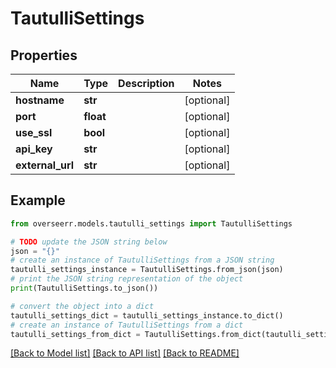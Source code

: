 # TautulliSettings


## Properties

Name | Type | Description | Notes
------------ | ------------- | ------------- | -------------
**hostname** | **str** |  | [optional] 
**port** | **float** |  | [optional] 
**use_ssl** | **bool** |  | [optional] 
**api_key** | **str** |  | [optional] 
**external_url** | **str** |  | [optional] 

## Example

```python
from overseerr.models.tautulli_settings import TautulliSettings

# TODO update the JSON string below
json = "{}"
# create an instance of TautulliSettings from a JSON string
tautulli_settings_instance = TautulliSettings.from_json(json)
# print the JSON string representation of the object
print(TautulliSettings.to_json())

# convert the object into a dict
tautulli_settings_dict = tautulli_settings_instance.to_dict()
# create an instance of TautulliSettings from a dict
tautulli_settings_from_dict = TautulliSettings.from_dict(tautulli_settings_dict)
```
[[Back to Model list]](../README.md#documentation-for-models) [[Back to API list]](../README.md#documentation-for-api-endpoints) [[Back to README]](../README.md)


